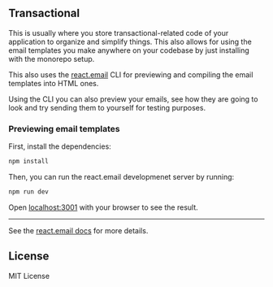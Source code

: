 ## Transactional

This is usually where you store transactional-related code of your application to organize and simplify things.
This also allows for using the email templates you make anywhere on your codebase by just installing with
the monorepo setup.

This also uses the [react.email](https://react.email/) CLI for previewing and compiling the email templates
into HTML ones.

Using the CLI you can also preview your emails, see how they are going to look and try sending them
to yourself for testing purposes.

### Previewing email templates

First, install the dependencies:

```sh
npm install
```

Then, you can run the react.email developmenet server by running:

```sh
npm run dev
```

Open [localhost:3001](http://localhost:3001) with your browser to see the result.

---

See the [react.email docs](https://react.email/docs/introduction) for more details.

## License

MIT License
